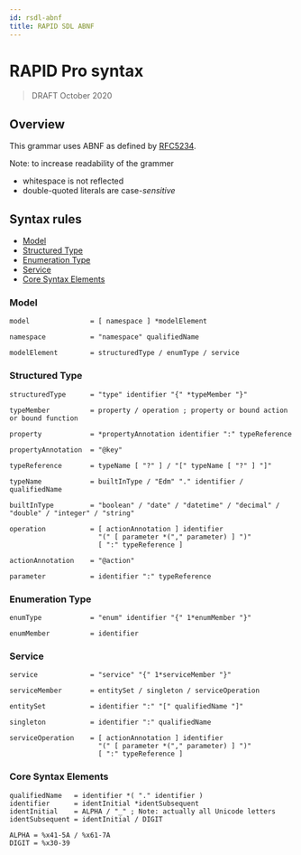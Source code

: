 ```yaml
---
id: rsdl-abnf
title: RAPID SDL ABNF
---
```


# RAPID Pro syntax

> DRAFT
> October 2020

## Overview

This grammar uses ABNF as defined by [RFC5234](https://tools.ietf.org/html/rfc5234).

Note: to increase readability of the grammer

- whitespace is not reflected
- double-quoted literals are case-_sensitive_

## Syntax rules

- [Model](#model)
- [Structured Type](#structured-type)
- [Enumeration Type](#enumeration-type)
- [Service](#service)
- [Core Syntax Elements](#core-syntax-elements)

### Model

```ABNF
model               = [ namespace ] *modelElement

namespace           = "namespace" qualifiedName

modelElement        = structuredType / enumType / service
```

### Structured Type

```ABNF
structuredType      = "type" identifier "{" *typeMember "}"

typeMember          = property / operation ; property or bound action or bound function

property            = *propertyAnnotation identifier ":" typeReference

propertyAnnotation  = "@key"

typeReference       = typeName [ "?" ] / "[" typeName [ "?" ] "]"

typeName            = builtInType / "Edm" "." identifier / qualifiedName

builtInType         = "boolean" / "date" / "datetime" / "decimal" / "double" / "integer" / "string"

operation           = [ actionAnnotation ] identifier
                      "(" [ parameter *("," parameter) ] ")"
                      [ ":" typeReference ]

actionAnnotation    = "@action"

parameter           = identifier ":" typeReference
```

### Enumeration Type

```ABNF
enumType            = "enum" identifier "{" 1*enumMember "}"

enumMember          = identifier
```

### Service

```ABNF
service             = "service" "{" 1*serviceMember "}"

serviceMember       = entitySet / singleton / serviceOperation

entitySet           = identifier ":" "[" qualifiedName "]"

singleton           = identifier ":" qualifiedName

serviceOperation    = [ actionAnnotation ] identifier
                      "(" [ parameter *("," parameter) ] ")"
                      [ ":" typeReference ]
```

### Core Syntax Elements

```ABNF
qualifiedName   = identifier *( "." identifier )
identifier      = identInitial *identSubsequent
identInitial    = ALPHA / "_" ; Note: actually all Unicode letters
identSubsequent = identInitial / DIGIT

ALPHA = %x41-5A / %x61-7A
DIGIT = %x30-39
```
